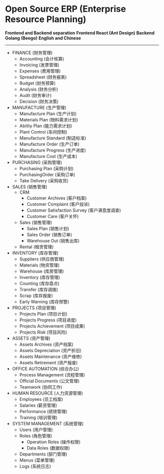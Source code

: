 # Open Source ERP (Enterprise Resource Planning)

**Frontend and Backend separation**
**Frontend React (Ant Design)**
**Backend Golang (Beego)**
**English and Chinese**

---

- FINANCE (财务管理)
  - Accounting (会计核算)
  - Invoicing (发票管理)
  - Expenses (费用管理)
  - Spreadsheet (财务报表)
  - Budget (财务预算)
  - Analysis (财务分析)
  - Audit (财务审计)
  - Decision (财务决策)
- MANUFACTURE (生产管理)
  - Manufacture Plan (生产计划)
  - Materials Plan (物料需求计划)
  - Ability Plan (能力需求计划)
  - Plant Control (车间控制)
  - Manufacture Standard (制造标准)
  - Manufacture Order (生产订单)
  - Manufacture Progress (生产进度)
  - Manufacture Cost (生产成本)
- PURCHASING (采购管理)
  - Purchasing Plan (采购计划)
  - PurchasingOrder (采购订单)
  - Take Delivery (采购收货)
- SALES (销售管理)
  - CRM
    - Customer Archives (客户档案)
    - Customer Complaint (客户投诉)
    - Customer Satisfaction Survey (客户满意度调查)
    - Customer Care (客户关怀)
  - Sales (销售管理)
    - Sales Plan (销售计划)
    - Sales Order (销售订单)
    - Warehouse Out (销售出库)
  - Rental (租赁管理)
- INVENTORY (库存管理)
  - Suppliers (供应商管理)
  - Materials (物资管理)
  - Warehouse (库房管理)
  - Inventory (库存管理)
  - Counting (库存盘点)
  - Transfer (库存调拨)
  - Scrap (库存报废)
  - Early Warning (库存预警)
- PROJECTS (项目管理)
  - Projects Plan (项目计划)
  - Projects Progress (项目进度)
  - Projects Achievement (项目成果)
  - Projects Risk (项目风险)
- ASSETS (资产管理)
  - Assets Archives (资产档案)
  - Assets Depreciation (资产折旧)
  - Assets Maintenance (资产维修)
  - Assets Retirement (资产报废)
- OFFICE AUTOMATION (综合办公)
  - Process Management (流程管理)
  - Official Documents (公文管理)
  - Teamwork (协同工作)
- HUMAN RESOURCE (人力资源管理)
  - Employees (员工档案)
  - Salaries (薪资管理)
  - Performance (绩效管理)
  - Training (培训管理)
- SYSTEM MANAGEMENT (系统管理)
  - Users (用户管理)
  - Roles (角色管理)
    - Operation Roles (操作权限)
    - Data Roles (数据权限)
  - Departments (部门管理)
  - Menus (菜单管理)
  - Logs (系统日志)
